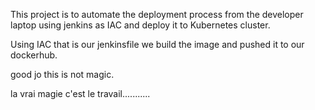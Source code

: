 This project is to automate the deployment process from the developer laptop using jenkins as IAC and deploy it to Kubernetes cluster.

Using IAC that is our jenkinsfile we build the image and pushed it to our dockerhub.

good jo this is not magic.

la vrai magie c'est le travail........... 
